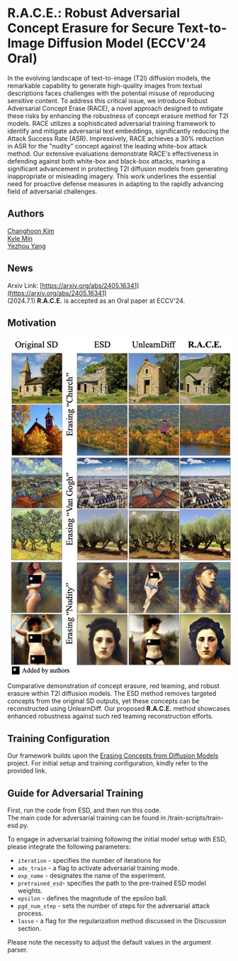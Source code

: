 # R.A.C.E.: Robust Adversarial Concept Erasure for Secure Text-to-Image Diffusion Model (ECCV'24 Oral)
 
In the evolving landscape of text-to-image (T2I) diffusion models, the remarkable capability to generate high-quality images from textual descriptions faces challenges with the potential misuse of reproducing sensitive content. To address this critical issue, we introduce Robust Adversarial Concept Erase (RACE), a novel approach designed to mitigate these risks by enhancing the robustness of concept erasure method for T2I models. RACE utilizes a sophisticated adversarial training framework to identify and mitigate adversarial text embeddings, significantly reducing the Attack Success Rate (ASR). Impressively, RACE achieves a 30\% reduction in ASR for the "nudity" concept against the leading white-box attack method. Our extensive evaluations demonstrate RACE's effectiveness in defending against both white-box and black-box attacks, marking a significant advancement in protecting T2I diffusion models from generating inappropriate or misleading imagery. 
This work underlines the essential need for proactive defense measures in adapting to the rapidly advancing field of adversarial challenges.

## Authors
[Changhoon Kim](https://www.changhoonkim.com/)  
[Kyle Min](https://sites.google.com/view/kylemin/)  
[Yezhou Yang](https://faculty.engineering.asu.edu/yezhouyang/)  

## News
Arxiv Link: [https://arxiv.org/abs/2405.16341](https://arxiv.org/abs/2405.16341)  
(2024.7.1) **R.A.C.E.** is accepted as an Oral paper at ECCV'24.


## Motivation
![Figure 1](images/fig1.png)
Comparative demonstration of concept erasure, red teaming, and robust erasure within T2I diffusion models. The ESD method removes targeted concepts from the original SD outputs, yet these concepts can be reconstructed using UnlearnDiff. Our proposed **R.A.C.E.** method showcases enhanced robustness against such red teaming reconstruction efforts.


## Training Configuration 
Our framework builds upon the [Erasing Concepts from Diffusion Models](https://github.com/rohitgandikota/erasing) project. For initial setup and training configuration, kindly refer to the provided link.


## Guide for Adversarial Training
First, run the code from ESD, and then run this code. \
The main code for adversarial training can be found in /train-scripts/train-esd.py.

To engage in adversarial training following the initial model setup with ESD, please integrate the following parameters:
* `iteration` - specifies the number of iterations for 
* `adv_train` - a flag to activate adversarial training mode.
* `exp_name` - designates the name of the experiment.
* `pretrained_esd`- specifies the path to the pre-trained ESD model weights.
* `epsilon` - defines the magnitude of the epsilon ball.
* `pgd_num_step` - sets the number of steps for the adversarial attack process.
* `lasso` - a flag for the regularization method discussed in the Discussion section.

Please note the necessity to adjust the default values in the argument parser.
